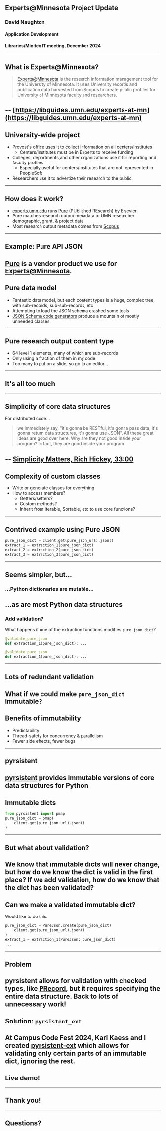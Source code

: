## Experts@Minnesota Project Update
### David Naughton
#### Application Development
#### Libraries/Minitex IT meeting, December 2024
---
## What is Experts@Minnesota?

> [Experts@Minnesota](https://experts.umn.edu) is the research information management tool for the 
> University of Minnesota. It uses University records and publication data
> harvested from Scopus to create public profiles for University of Minnesota
> faculty and researchers.

-- [https://libguides.umn.edu/experts-at-mn](https://libguides.umn.edu/experts-at-mn)
---
## University-wide project
* Provost's office uses it to collect information on all centers/institutes
  * Centers/institutes must be in Experts to receive funding
* Colleges, departments,and other organizations use it for reporting and faculty profiles
  * Especially useful for centers/institutes that are not represented in PeopleSoft
* Researchers use it to advertize their research to the public
---
## How does it work?
* [experts.umn.edu](https://experts.umn.edu) runs [Pure](https://www.elsevier.com/products/pure) (PUblished REsearch) by Elsevier
* Pure matches research output metadata to UMN researcher demographic, grant, & project data
* Most research output metadata comes from [Scopus](https://www.elsevier.com/products/scopus)
---
## Example: Pure API JSON

[Pure](https://www.elsevier.com/products/pure) is a vendor
product we use for [Experts@Minnesota](https://experts.umn.edu).
---
## Pure data model

* Fantastic data model, but each content types is a huge, 
complex tree, with sub-records, sub-sub-records, etc
* Attempting to load the JSON schema crashed some tools
* [JSON Schema code generators](https://json-schema.org/tools?query=&sortBy=name&sortOrder=ascending&groupBy=toolingTypes&licenses=&languages=&drafts=&toolingTypes=&environments=#schema-to-code) produce a mountain of mostly unneeded classes
---
## Pure research output content type

* 64 level 1 elements, many of which are sub-records
* Only using a fraction of them in my code
* Too many to put on a slide, so go to an editor... 
---
## It's all too much
---
## Simplicity of core data structures

For distributed code...
> we immediately say, "it's gonna be RESTful, it's gonna pass data, it's gonna return data structures,
> it's gonna use JSON". All these great ideas are good over here. Why are they not good inside your
> program? In fact, they are good inside your program.

-- [Simplicity Matters, Rich Hickey, 33:00](https://www.youtube.com/watch?v=rI8tNMsozo0&t=1531s)
---
## Complexity of custom classes

* Write or generate classes for everything
* How to access members?
  * Getters/setters?
  * Custom methods?
  * Inherit from Iterable, Sortable, etc to use core functions?
---
## Contrived example using Pure JSON

```python
pure_json_dict = client.get(pure_json_url).json()
extract_1 = extraction_1(pure_json_dict)
extract_2 = extraction_2(pure_json_dict)
extract_3 = extraction_3(pure_json_dict)

```
---
## Seems simpler, but...
### ...Python dictionaries are mutable...
...as are most Python data structures
---
### Add validation?
What happens if one of the extraction functions modifies `pure_json_dict`?

```python
@validate_pure_json
def extraction_1(pure_json_dict): ...

@validate_pure_json
def extraction_1(pure_json_dict): ...
```
---
## Lots of redundant validation

What if we could make `pure_json_dict` immutable?
---
## Benefits of immutability

* Predictability
* Thread-safety for concurrency & parallelism
* Fewer side effects, fewer bugs
---
## pyrsistent

[pyrsistent](https://pyrsistent.readthedocs.io/) provides immutable versions of core data structures for Python
---
## Immutable dicts

```python
from pyrsistent import pmap
pure_json_dict = pmap(
    client.get(pure_json_url).json()
)
```
---
## But what about validation?

We know that immutable dicts will never change, but how do we know the dict is valid in the first place?
If we add validation, how do we know that the dict has been validated?
---
## Can we make a validated immutable dict?

Would like to do this:
```python
pure_json_dict = PureJson.create(pure_json_dict)
    client.get(pure_json_url).json()
)
extract_1 = extraction_1(PureJson: pure_json_dict)
...
```
---
## Problem

pyrsistent allows for validation with checked types, like [PRecord](), but it requires specifying the
entire data structure. Back to lots of unnecessary work!
---
## Solution: `pyrsistent_ext`

At Campus Code Fest 2024, Karl Kaess and I created [pyrsistent-ext](https://github.com/UMNLibraries/pyrsistent-ext)
which allows for validating only certain parts of an immutable dict, ignoring the rest.
---
## Live demo!
---
## Thank you!
---
## Questions?

